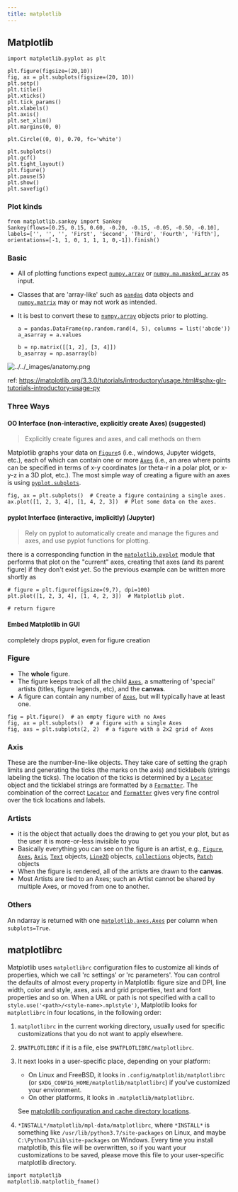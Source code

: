 ```yaml
---
title: matplotlib
---
```


## Matplotlib

```
import matplotlib.pyplot as plt

plt.figure(figsize=(20,10))
fig, ax = plt.subplots(figsize=(20, 10))
plt.setp()
plt.title()
plt.xticks()
plt.tick_params()
plt.xlabels()
plt.axis()
plt.set_xlim()
plt.margins(0, 0)

plt.Circle((0, 0), 0.70, fc='white')

plt.subplots()
plt.gcf()
plt.tight_layout()
plt.figure()
plt.pause(5)
plt.show()
plt.savefig()
```

### Plot kinds

```
from matplotlib.sankey import Sankey
Sankey(flows=[0.25, 0.15, 0.60, -0.20, -0.15, -0.05, -0.50, -0.10], labels=['', '', '', 'First', 'Second', 'Third', 'Fourth', 'Fifth'], orientations=[-1, 1, 0, 1, 1, 1, 0,-1]).finish()
```

### Basic

- All of plotting functions expect [`numpy.array`](https://numpy.org/doc/stable/reference/generated/numpy.array.html#numpy.array) or [`numpy.ma.masked_array`](https://numpy.org/doc/stable/reference/generated/numpy.ma.masked_array.html#numpy.ma.masked_array) as input.

- Classes that are 'array-like' such as [`pandas`](https://pandas.pydata.org/pandas-docs/stable/index.html#module-pandas) data objects and [`numpy.matrix`](https://numpy.org/doc/stable/reference/generated/numpy.matrix.html#numpy.matrix) may or may not work as intended. 

- It is best to convert these to [`numpy.array`](https://numpy.org/doc/stable/reference/generated/numpy.array.html#numpy.array) objects prior to plotting.

  ```
  a = pandas.DataFrame(np.random.rand(4, 5), columns = list('abcde'))
  a_asarray = a.values
  
  b = np.matrix([[1, 2], [3, 4]])
  b_asarray = np.asarray(b)
  ```

![../../_images/anatomy.png](https://matplotlib.org/3.3.0/_images/anatomy.png)

ref: https://matplotlib.org/3.3.0/tutorials/introductory/usage.html#sphx-glr-tutorials-introductory-usage-py

### Three Ways

#### OO Interface (non-interactive, explicitly create Axes) (suggested)

> Explicitly create figures and axes, and call methods on them

Matplotlib graphs your data on [`Figure`](https://matplotlib.org/3.3.0/api/_as_gen/matplotlib.figure.Figure.html#matplotlib.figure.Figure)s (i.e., windows, Jupyter widgets, etc.), each of which can contain one or more [`Axes`](https://matplotlib.org/3.3.0/api/axes_api.html#matplotlib.axes.Axes) (i.e., an area where points can be specified in terms of x-y coordinates (or theta-r in a polar plot, or x-y-z in a 3D plot, etc.). The most simple way of creating a figure with an axes is using [`pyplot.subplots`](https://matplotlib.org/3.3.0/api/_as_gen/matplotlib.pyplot.subplots.html#matplotlib.pyplot.subplots).

```
fig, ax = plt.subplots()  # Create a figure containing a single axes.
ax.plot([1, 2, 3, 4], [1, 4, 2, 3])  # Plot some data on the axes.
```

#### pyplot Interface (interactive, implicitly) (Jupyter)

> Rely on pyplot to automatically create and manage the figures and axes, and use pyplot functions for plotting.

there is a corresponding function in the [`matplotlib.pyplot`](https://matplotlib.org/3.3.0/api/_as_gen/matplotlib.pyplot.html#module-matplotlib.pyplot) module that performs that plot on the "current" axes, creating that axes (and its parent figure) if they don't exist yet. So the previous example can be written more shortly as

```
# figure = plt.figure(figsize=(9,7), dpi=100) 
plt.plot([1, 2, 3, 4], [1, 4, 2, 3])  # Matplotlib plot.

# return figure
```

#### Embed Matplotlib in GUI 

 completely drops pyplot, even for figure creation

### Figure

- The **whole** figure. 
- The figure keeps track of all the child [`Axes`](https://matplotlib.org/3.3.0/api/axes_api.html#matplotlib.axes.Axes), a smattering of 'special' artists (titles, figure legends, etc), and the **canvas**.
- A figure can contain any number of [`Axes`](https://matplotlib.org/3.3.0/api/axes_api.html#matplotlib.axes.Axes), but will typically have at least one.

```
fig = plt.figure()  # an empty figure with no Axes
fig, ax = plt.subplots()  # a figure with a single Axes
fig, axs = plt.subplots(2, 2)  # a figure with a 2x2 grid of Axes
```

### Axis

These are the number-line-like objects. They take care of setting the graph limits and generating the ticks (the marks on the axis) and ticklabels (strings labeling the ticks). The location of the ticks is determined by a [`Locator`](https://matplotlib.org/3.3.0/api/ticker_api.html#matplotlib.ticker.Locator) object and the ticklabel strings are formatted by a [`Formatter`](https://matplotlib.org/3.3.0/api/ticker_api.html#matplotlib.ticker.Formatter). The combination of the correct [`Locator`](https://matplotlib.org/3.3.0/api/ticker_api.html#matplotlib.ticker.Locator) and [`Formatter`](https://matplotlib.org/3.3.0/api/ticker_api.html#matplotlib.ticker.Formatter) gives very fine control over the tick locations and labels.

### Artists

-  it is the object that actually does the drawing to get you your plot, but as the user it is more-or-less invisible to you
- Basically everything you can see on the figure is an artist, e.g.,  [`Figure`](https://matplotlib.org/3.3.0/api/_as_gen/matplotlib.figure.Figure.html#matplotlib.figure.Figure), [`Axes`](https://matplotlib.org/3.3.0/api/axes_api.html#matplotlib.axes.Axes), [`Axis`](https://matplotlib.org/3.3.0/api/axis_api.html#matplotlib.axis.Axis), [`Text`](https://matplotlib.org/3.3.0/api/text_api.html#matplotlib.text.Text) objects, [`Line2D`](https://matplotlib.org/3.3.0/api/_as_gen/matplotlib.lines.Line2D.html#matplotlib.lines.Line2D) objects, [`collections`](https://matplotlib.org/3.3.0/api/collections_api.html#module-matplotlib.collections) objects, [`Patch`](https://matplotlib.org/3.3.0/api/_as_gen/matplotlib.patches.Patch.html#matplotlib.patches.Patch) objects 
- When the figure is rendered, all of the artists are drawn to the **canvas**. 
- Most Artists are tied to an Axes; such an Artist cannot be shared by multiple Axes, or moved from one to another.

### Others

An ndarray is returned with one [`matplotlib.axes.Axes`](https://matplotlib.org/api/axes_api.html#matplotlib.axes.Axes) per column when `subplots=True`.

## matplotlibrc

Matplotlib uses `matplotlibrc` configuration files to customize all kinds of properties, which we call 'rc settings' or 'rc parameters'. You can control the defaults of almost every property in Matplotlib: figure size and DPI, line width, color and style, axes, axis and grid properties, text and font properties and so on. When a URL or path is not specified with a call to `style.use('<path>/<style-name>.mplstyle')`, Matplotlib looks for `matplotlibrc` in four locations, in the following order:

1. `matplotlibrc` in the current working directory, usually used for specific customizations that you do not want to apply elsewhere.

2. `$MATPLOTLIBRC` if it is a file, else `$MATPLOTLIBRC/matplotlibrc`.

3. It next looks in a user-specific place, depending on your platform:

   - On Linux and FreeBSD, it looks in `.config/matplotlib/matplotlibrc` (or `$XDG_CONFIG_HOME/matplotlib/matplotlibrc`) if you've customized your environment.
   - On other platforms, it looks in `.matplotlib/matplotlibrc`.

   See [matplotlib configuration and cache directory locations](https://matplotlib.org/stable/faq/troubleshooting_faq.html#locating-matplotlib-config-dir).

4. `*INSTALL*/matplotlib/mpl-data/matplotlibrc`, where `*INSTALL*` is something like `/usr/lib/python3.7/site-packages` on Linux, and maybe `C:\Python37\Lib\site-packages` on Windows. Every time you install matplotlib, this file will be overwritten, so if you want your customizations to be saved, please move this file to your user-specific matplotlib directory.

```
import matplotlib
matplotlib.matplotlib_fname()
```

